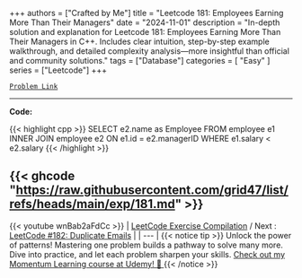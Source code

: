 
+++
authors = ["Crafted by Me"]
title = "Leetcode 181: Employees Earning More Than Their Managers"
date = "2024-11-01"
description = "In-depth solution and explanation for Leetcode 181: Employees Earning More Than Their Managers in C++. Includes clear intuition, step-by-step example walkthrough, and detailed complexity analysis—more insightful than official and community solutions."
tags = ["Database"]
categories = [
    "Easy"
]
series = ["Leetcode"]
+++



[`Problem Link`](https://leetcode.com/problems/employees-earning-more-than-their-managers/description/)

---

**Code:**

{{< highlight cpp >}}
SELECT e2.name as Employee
FROM employee e1
INNER JOIN employee e2 ON e1.id = e2.managerID
WHERE e1.salary < e2.salary
{{< /highlight >}}

{{< ghcode "https://raw.githubusercontent.com/grid47/list/refs/heads/main/exp/181.md" >}}
---
{{< youtube wnBab2aFdCc >}}
| [LeetCode Exercise Compilation](https://grid47.xyz/leetcode/) / Next : [LeetCode #182: Duplicate Emails](https://grid47.xyz/posts/leetcode_182) |
| --- |
{{< notice tip >}}
Unlock the power of patterns! Mastering one problem builds a pathway to solve many more. Dive into practice, and let each problem sharpen your skills. [Check out my Momentum Learning course at Udemy! 🚀 ](https://www.udemy.com/course/algorithms-and-data-structures-in-cpp/)
{{< /notice >}}

